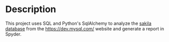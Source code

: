# Description

This project uses SQL and Python's SqlAlchemy to analyze the [sakila database](https://dev.mysql.com/doc/sakila/en/sakila-introduction.html) from the https://dev.mysql.com/ website and generate a report in Spyder. 
